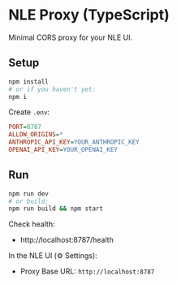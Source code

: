 # NLE Proxy (TypeScript)

Minimal CORS proxy for your NLE UI.

## Setup

```bash
npm install
# or if you haven't yet:
npm i
```

Create `.env`:
```ini
PORT=8787
ALLOW_ORIGINS=*
ANTHROPIC_API_KEY=YOUR_ANTHROPIC_KEY
OPENAI_API_KEY=YOUR_OPENAI_KEY
```

## Run

```bash
npm run dev
# or build:
npm run build && npm start
```

Check health:
- http://localhost:8787/health

In the NLE UI (⚙ Settings):
- Proxy Base URL: `http://localhost:8787`

